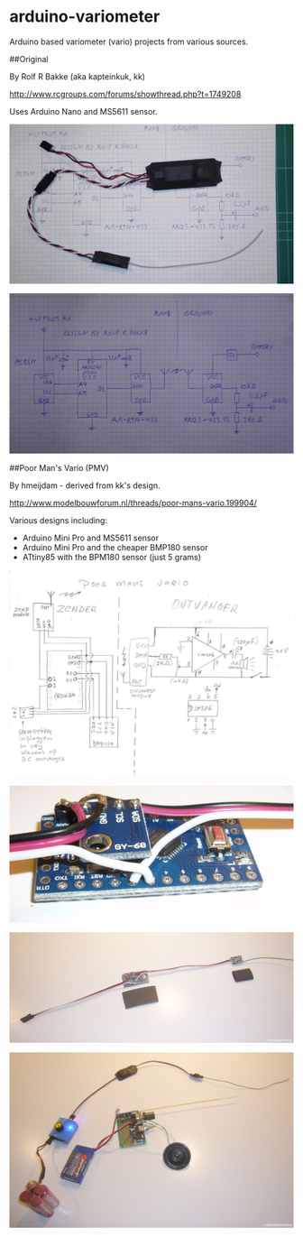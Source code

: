 # arduino-variometer

Arduino based variometer (vario) projects from various sources.

##Original

By Rolf R Bakke (aka kapteinkuk, kk)

http://www.rcgroups.com/forums/showthread.php?t=1749208

Uses Arduino Nano and MS5611 sensor.

![finished](/images/S1100011.jpg)

![circuit](/images/S1100008.jpg)

##Poor Man's Vario (PMV)

By hmeijdam - derived from kk's design.

http://www.modelbouwforum.nl/threads/poor-mans-vario.199904/

Various designs including:
* Arduino Mini Pro and MS5611 sensor
* Arduino Mini Pro and the cheaper BMP180 sensor
* ATtiny85 with the BPM180 sensor (just 5 grams)

![](/images/PMV_schema.jpg)

![](/images/P1100857.jpg)

![](/images/P1100858.jpg)

![](/images/P1100859.jpg)


